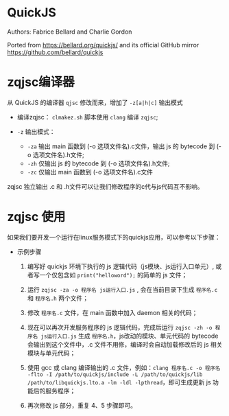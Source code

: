 # QuickJS 
Authors: Fabrice Bellard and Charlie Gordon

Ported from https://bellard.org/quickjs/ and its official GitHub mirror https://github.com/bellard/quickjs

# zqjsc编译器

从 QuickJS 的编译器 `qjsc` 修改而来，增加了 `-z[a|h|c]` 输出模式

* 编译zqjsc：
    `clmakez.sh` 脚本使用 `clang` 编译 `zqjsc`;

* `-z` 输出模式：
    * `-za` 输出 main 函数到 (-o 选项文件名).c文件，输出 js 的 bytecode 到 (-o 选项文件名).h文件;
    * `-zh` 仅输出 js 的 bytecode 到 (-o 选项文件名).h文件;
    * `-zc` 仅输出 main 函数到 (-o 选项文件名).c文件

zqjsc 独立输出 .c 和 .h文件可以让我们修改程序的c代与js代码互不影响。

# zqjsc 使用

如果我们要开发一个运行在linux服务模式下的quickjs应用，可以参考以下步骤：

* 示例步骤
    1. 编写好 quickjs 环境下执行的 js 逻辑代码（js模块、js运行入口单元）, 或者写一个仅包含如 `print("helloword");` 的简单的 js 文件；
 
    2. 运行 `zqjsc -za -o 程序名 js运行入口.js` , 会在当前目录下生成 `程序名.c` 和 `程序名.h` 两个文件；
    
    3. 修改 `程序名.c` 文件，在 main 函数中加入 daemon 相关的代码；
    
    4. 现在可以再次开发服务程序的 js 逻辑代码，完成后运行 `zqjsc -zh -o 程序名 js运行入口.js` 生成 `程序名.h`，js改动的模块、单元代码的 bytecode 会输出到这个文件中，.c 文件不用修，编译时会自动加载修改后的 js 相关模块与单元代码；
    
    5. 使用 gcc 或 clang 编译输出的 .c 文件，例如：`clang 程序名.c -o 程序名 -flto -I /path/to/quickjs/include -L /path/to/quickjs/lib /path/to/libquickjs.lto.a -lm -ldl -lpthread`，即可生成更新 js 功能后的服务程序；
    
    6. 再次修改 js 部分，重复 4、5 步骤即可。
